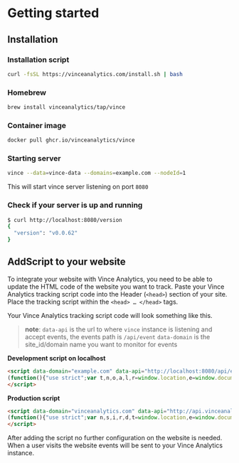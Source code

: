 # Getting started


## Installation


### Installation script
```bash
curl -fsSL https://vinceanalytics.com/install.sh | bash
```

### Homebrew
```bash
brew install vinceanalytics/tap/vince
```
### Container image
```bash
docker pull ghcr.io/vinceanalytics/vince
```


### Starting server

```bash
vince --data=vince-data --domains=example.com --nodeId=1
```

This will start vince server listening on port `8080`

### Check if your server is up and running

```bash
$ curl http://localhost:8080/version
{
  "version": "v0.0.62"
}
```

## AddScript to your website

To integrate your website with Vince Analytics, you need to be able to update the HTML code of the website you want to track. Paste your Vince Analytics tracking script code into the Header (`<head>`) section of your site. Place the tracking script within the `<head> … </head>` tags.

Your Vince Analytics tracking script code will look something like this.

> **note**:
> `data-api` is the url to where `vince` instance is listening and accept events, the events path is `/api/event`
>  `data-domain` is the site_id/domain name you want to monitor for events


**Development script on localhost**
```html
<script data-domain="example.com" data-api="http://localhost:8080/api/event">
(function(){"use strict";var t,n,o,a,l,r=window.location,e=window.document,c=e.currentScript,h=c.getAttribute("data-api")||d(c);function u(e){console.warn("Ignoring Event: "+e)}function d(e){return new URL(e.src).origin+"/api/event"}function i(t,n){try{if(window.localStorage.vince_ignore==="true")return u("localStorage flag")}catch{}var o,s={};s.n=t,s.u=r.href,s.d=c.getAttribute("data-domain"),s.r=e.referrer||null,s.w=window.innerWidth,n&&n.meta&&(s.m=JSON.stringify(n.meta)),n&&n.props&&(s.p=n.props),o=new XMLHttpRequest,o.open("POST",h,!0),o.setRequestHeader("Content-Type","text/plain"),o.send(JSON.stringify(s)),o.onreadystatechange=function(){o.readyState===4&&n&&n.callback&&n.callback()}}a=window.vince&&window.vince.q||[],window.vince=i;for(t=0;t<a.length;t++)i.apply(this,a[t]);function s(){if(o===r.pathname)return;o=r.pathname,i("pageview")}n=window.history,n.pushState&&(l=n.pushState,n.pushState=function(){l.apply(this,arguments),s()},window.addEventListener("popstate",s));function m(){!o&&e.visibilityState==="visible"&&s()}e.visibilityState==="prerender"?e.addEventListener("visibilitychange",m):s()})()
</script>
```

**Production script**

```html
<script data-domain="vinceanalytics.com" data-api="http://api.vinceanalytics.com/api/event">
(function(){"use strict";var n,s,i,r,d,t=window.location,e=window.document,c=e.currentScript,h=c.getAttribute("data-api")||u(c);function l(e){console.warn("Ignoring Event: "+e)}function u(e){return new URL(e.src).origin+"/api/event"}function a(n,s){if(/^localhost$|^127(\.[0-9]+){0,2}\.[0-9]+$|^\[::1?\]$/.test(t.hostname)||t.protocol==="file:")return l("localhost");if(window._phantom||window.__nightmare||window.navigator.webdriver||window.Cypress)return;try{if(window.localStorage.vince_ignore==="true")return l("localStorage flag")}catch{}var i,o={};o.n=n,o.u=t.href,o.d=c.getAttribute("data-domain"),o.r=e.referrer||null,o.w=window.innerWidth,s&&s.meta&&(o.m=JSON.stringify(s.meta)),s&&s.props&&(o.p=s.props),i=new XMLHttpRequest,i.open("POST",h,!0),i.setRequestHeader("Content-Type","text/plain"),i.send(JSON.stringify(o)),i.onreadystatechange=function(){i.readyState===4&&s&&s.callback&&s.callback()}}r=window.vince&&window.vince.q||[],window.vince=a;for(n=0;n<r.length;n++)a.apply(this,r[n]);function o(){if(i===t.pathname)return;i=t.pathname,a("pageview")}s=window.history,s.pushState&&(d=s.pushState,s.pushState=function(){d.apply(this,arguments),o()},window.addEventListener("popstate",o));function m(){!i&&e.visibilityState==="visible"&&o()}e.visibilityState==="prerender"?e.addEventListener("visibilitychange",m):o()})()
</script>
```


After adding the script no further configuration on the website is needed. When a user visits the website events will be sent to your Vince Analytics instance.